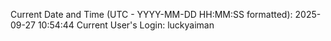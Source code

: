 Current Date and Time (UTC - YYYY-MM-DD HH:MM:SS formatted): 2025-09-27 10:54:44
Current User's Login: luckyaiman
